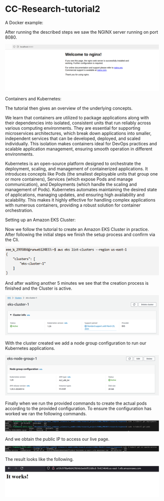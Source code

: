 # CC-Research-tutorial2
A Docker example:
    
After running the described steps we saw the NGINX server running on port 8080.

![Docker Example](./images/docker_example.png)

Containers and Kubernetes:
    
The tutorial then gives an overview of the underlying concepts.

We learn that containers are utilized to package applications along with their dependencies into isolated, consistent units that run reliably across various computing environments. They are essential for supporting microservices architectures, which break down applications into smaller, independent services that can be developed, deployed, and scaled individually. This isolation makes containers ideal for DevOps practices and scalable application management, ensuring smooth operation in different environments.

Kubernetes is an open-source platform designed to orchestrate the deployment, scaling, and management of containerized applications. It introduces concepts like Pods (the smallest deployable units that group one or more containers), Services (which expose Pods and manage communication), and Deployments (which handle the scaling and management of Pods). Kubernetes automates maintaining the desired state of applications, managing updates, and ensuring high availability and scalability. This makes it highly effective for handling complex applications with numerous containers, providing a robust solution for container orchestration.

Setting up an Amazon EKS Cluster:

Now we follow the tutorial to create an Amazon EKS Cluster in practice.
After following the initial steps we finish the setup process and confirm via the Cli.

![Cluster Running Cli](./images/cluster_running_cli.png)
    
And after waiting another 5 minutes we see that the creation process is finished and the Cluster is active.

![Cluster active](./images/cluster_status_acctive.png)

With the cluster created we add a node group configuration to run our Kubernetes applications.

![Node Group](./images/node_group.png)

Finally when we run the provided commands to create the actual pods according to the provided configuration. To ensure the configuration has worked we ran the following commands.

![Deployment successful](./images/deployments_pods_ready.png)

And we obtain the public IP to access our live page.

![Public IP](./images/public_ip.png)

The result looks like the following.

![It works!](./images/it_works.png)
